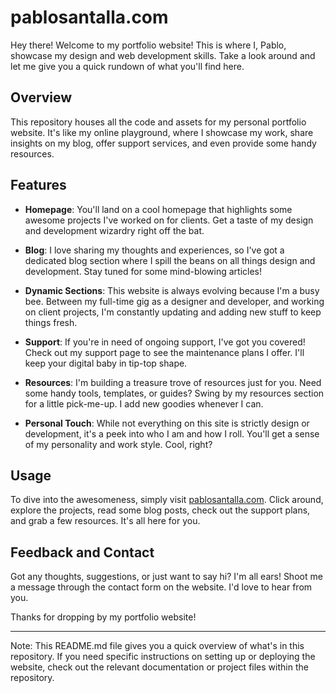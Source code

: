 # pablosantalla.com

Hey there! Welcome to my portfolio website! This is where I, Pablo, showcase my design and web development skills. Take a look around and let me give you a quick rundown of what you'll find here.

## Overview

This repository houses all the code and assets for my personal portfolio website. It's like my online playground, where I showcase my work, share insights on my blog, offer support services, and even provide some handy resources. 

## Features

- **Homepage**: You'll land on a cool homepage that highlights some awesome projects I've worked on for clients. Get a taste of my design and development wizardry right off the bat.

- **Blog**: I love sharing my thoughts and experiences, so I've got a dedicated blog section where I spill the beans on all things design and development. Stay tuned for some mind-blowing articles!

- **Dynamic Sections**: This website is always evolving because I'm a busy bee. Between my full-time gig as a designer and developer, and working on client projects, I'm constantly updating and adding new stuff to keep things fresh.

- **Support**: If you're in need of ongoing support, I've got you covered! Check out my support page to see the maintenance plans I offer. I'll keep your digital baby in tip-top shape.

- **Resources**: I'm building a treasure trove of resources just for you. Need some handy tools, templates, or guides? Swing by my resources section for a little pick-me-up. I add new goodies whenever I can.

- **Personal Touch**: While not everything on this site is strictly design or development, it's a peek into who I am and how I roll. You'll get a sense of my personality and work style. Cool, right?

## Usage

To dive into the awesomeness, simply visit [pablosantalla.com](https://www.pablosantalla.com). Click around, explore the projects, read some blog posts, check out the support plans, and grab a few resources. It's all here for you.

## Feedback and Contact

Got any thoughts, suggestions, or just want to say hi? I'm all ears! Shoot me a message through the contact form on the website. I'd love to hear from you.

Thanks for dropping by my portfolio website!

---

Note: This README.md file gives you a quick overview of what's in this repository. If you need specific instructions on setting up or deploying the website, check out the relevant documentation or project files within the repository.
